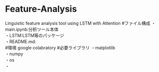 # Feature-Analysis
Linguistic feature analysis tool using LSTM with Attention
#ファイル構成
・main.ipynb:分析ツール本体  
・LSTM:LSTM等のパッケージ  
・README.md:  
#環境
google colabratory
#必要ライブラリ
・matplotlib  
・numpy  
・os  
・
